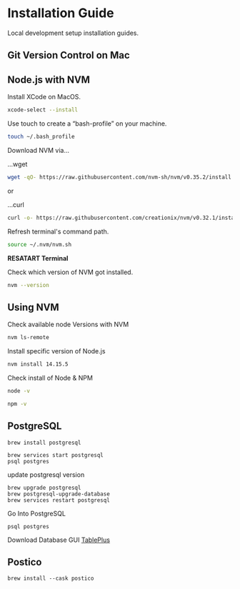 # Installation Guide

Local development setup installation guides.

## Git Version Control on Mac



## Node.js with NVM

Install XCode on MacOS.

```zsh
xcode-select --install
```

Use touch to create a “bash-profile” on your machine.

```zsh
touch ~/.bash_profile
```

Download NVM via... 

...wget
```zsh
wget -qO- https://raw.githubusercontent.com/nvm-sh/nvm/v0.35.2/install.sh | bash
```

or 

...curl
```zsh
curl -o- https://raw.githubusercontent.com/creationix/nvm/v0.32.1/install.sh | bash
```

Refresh terminal's command path.

```zsh
source ~/.nvm/nvm.sh
```

**RESATART Terminal**

Check which version of NVM got installed.

```zsh
nvm --version
```

## Using NVM

Check available node Versions with NVM

```zsh
nvm ls-remote
```

Install specific version of Node.js

```zsh
nvm install 14.15.5
```

Check install of Node & NPM

```zsh
node -v
```

```zsh
npm -v
```

## PostgreSQL

```
brew install postgresql
```

```
brew services start postgresql
psql postgres
```

update postgresql version

```
brew upgrade postgresql
brew postgresql-upgrade-database
brew services restart postgresql
```

Go Into PostgreSQL

```
psql postgres
```

Download Database GUI
[TablePlus](https://tableplus.com/)

## Postico

```
brew install --cask postico
```